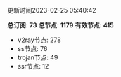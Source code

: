 更新时间2023-02-25 05:40:42

**总订阅: 73**
**总节点: 1179**
**有效节点: 415**
- v2ray节点: 278
- ss节点: 76
- trojan节点: 49
- ssr节点: 12
